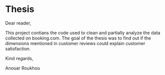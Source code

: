 # Thesis

Dear reader,

This project contians the code used to clean and partially analyze the data collected on booking.com. The goal of the thesis was to find out if the dimensions mentioned in customer reviews could explain customer satisfaction.

Kind regards,

Anouar Roukhou
